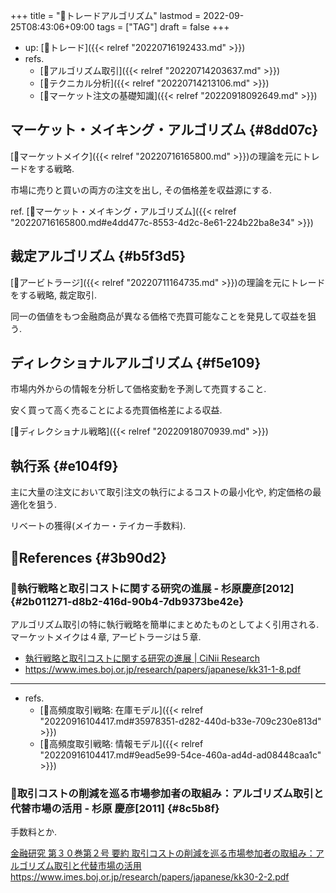 +++
title = "📝トレードアルゴリズム"
lastmod = 2022-09-25T08:43:06+09:00
tags = ["TAG"]
draft = false
+++

-   up: [📝トレード]({{< relref "20220716192433.md" >}})
-   refs.
    -   [📝アルゴリズム取引]({{< relref "20220714203637.md" >}})
    -   [📝テクニカル分析]({{< relref "20220714213106.md" >}})
    -   [📝マーケット注文の基礎知識]({{< relref "20220918092649.md" >}})


## マーケット・メイキング・アルゴリズム {#8dd07c}

[📝マーケットメイク]({{< relref "20220716165800.md" >}})の理論を元にトレードをする戦略.

市場に売りと買いの両方の注文を出し, その価格差を収益源にする.

ref. [📝マーケット・メイキング・アルゴリズム]({{< relref "20220716165800.md#e4dd477c-8553-4d2c-8e61-224b22ba8e34" >}})


## 裁定アルゴリズム {#b5f3d5}

[📝アービトラージ]({{< relref "20220711164735.md" >}})の理論を元にトレードをする戦略, 裁定取引.

同一の価値をもつ金融商品が異なる価格で売買可能なことを発見して収益を狙う.


## ディレクショナルアルゴリズム {#f5e109}

市場内外からの情報を分析して価格変動を予測して売買すること.

安く買って高く売ることによる売買価格差による収益.

[📝ディレクショナル戦略]({{< relref "20220918070939.md" >}})


## 執行系 {#e104f9}

主に大量の注文において取引注文の執行によるコストの最小化や, 約定価格の最適化を狙う.

リベートの獲得(メイカー・テイカー手数料).


## 🔗References {#3b90d2}


### 📄執行戦略と取引コストに関する研究の進展 - 杉原慶彦[2012] {#2b011271-d8b2-416d-90b4-7db9373be42e}

アルゴリズム取引の特に執行戦略を簡単にまとめたものとしてよく引用される. マーケットメイクは４章, アービトラージは５章.

-   [執行戦略と取引コストに関する研究の進展 | CiNii Research](https://cir.nii.ac.jp/crid/1520010381074664960)
-   <https://www.imes.boj.or.jp/research/papers/japanese/kk31-1-8.pdf>

---

-   refs.
    -   [📍高頻度取引戦略: 在庫モデル]({{< relref "20220916104417.md#35978351-d282-440d-b33e-709c230e813d" >}})
    -   [📍高頻度取引戦略: 情報モデル]({{< relref "20220916104417.md#9ead5e99-54ce-460a-ad4d-ad08448caa1c" >}})


### 📄取引コストの削減を巡る市場参加者の取組み：アルゴリズム取引と代替市場の活用 - 杉原 慶彦[2011] {#8c5b8f}

手数料とか.

[金融研究 第３０巻第２号 要約 取引コストの削減を巡る市場参加者の取組み：アルゴリズム取引と代替市場の活用](https://www.imes.boj.or.jp/research/abstracts/japanese/kk30-2-2.html)
<https://www.imes.boj.or.jp/research/papers/japanese/kk30-2-2.pdf>
